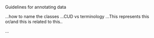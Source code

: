Guidelines for annotating data

...how to name the classes
...CUD vs terminology
...This represents this or/and this is related to this..

...
